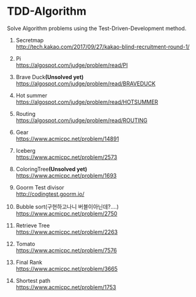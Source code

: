 # TDD-Algorithm
Solve Algorithm problems using the Test-Driven-Development method.

1. Secretmap<br/>
http://tech.kakao.com/2017/09/27/kakao-blind-recruitment-round-1/

2. Pi<br/>
https://algospot.com/judge/problem/read/PI

3. Brave Duck<b>(Unsolved yet)</b><br/>
https://algospot.com/judge/problem/read/BRAVEDUCK

4. Hot summer<br/>
https://algospot.com/judge/problem/read/HOTSUMMER

5. Routing<br/>
https://algospot.com/judge/problem/read/ROUTING

6. Gear<br/>
https://www.acmicpc.net/problem/14891

7. Iceberg<br/>
https://www.acmicpc.net/problem/2573

8. ColoringTree<b>(Unsolved yet)</b><br/>
https://www.acmicpc.net/problem/1693

9. Goorm Test divisor<br/>
http://codingtest.goorm.io/

10. Bubble sort(구현하고나니 버블이아닌데?....)<br/>
https://www.acmicpc.net/problem/2750

11. Retrieve Tree<br/>
https://www.acmicpc.net/problem/2263

12. Tomato<br/>
https://www.acmicpc.net/problem/7576

13. Final Rank<br/>
https://www.acmicpc.net/problem/3665

14. Shortest path<br/>
https://www.acmicpc.net/problem/1753
